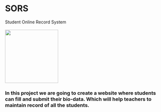 # SORS
Student Online Record System
<br>
   <br> <img src="https://img.icons8.com/ios/50/000000/add-to-database.png" width="175" height="175" />
   <h3>In this project we are going to create a website where students can fill and submit their bio-data. Which will help teachers to maintain record of all the students.
</h3>
